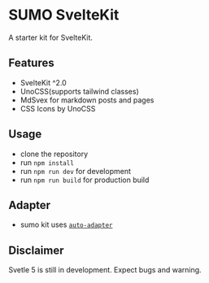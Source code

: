 # SUMO SvelteKit

A starter kit for SvelteKit.

## Features

- SvelteKit ^2.0
- UnoCSS(supports tailwind classes)
- MdSvex for markdown posts and pages
- CSS Icons by UnoCSS

## Usage

- clone the repository
- run `npm install`
- run `npm run dev` for development
- run `npm run build` for production build

## Adapter

- sumo kit uses [`auto-adapter`](https://kit.svelte.dev/docs/adapters)

## Disclaimer

Svetle 5 is still in development. Expect bugs and warning.
